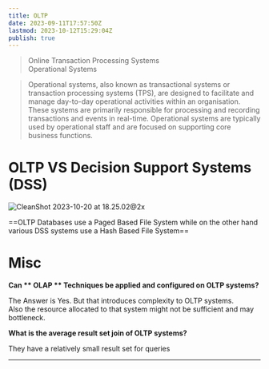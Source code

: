 ```yaml
---
title: OLTP
date: 2023-09-11T17:57:50Z
lastmod: 2023-10-12T15:29:04Z
publish: true
---
```


> Online Transaction Processing Systems  
> Operational Systems

> Operational systems, also known as transactional systems or transaction processing systems (TPS), are designed to facilitate and manage day-to-day operational activities within an organisation. These systems are primarily responsible for processing and recording transactions and events in real-time. Operational systems are typically used by operational staff and are focused on supporting core business functions.

# OLTP VS Decision Support Systems (DSS)

​![CleanShot 2023-10-20 at 18.25.02@2x](CleanShot%202023-10-20%20at%2018.25.02@2x-20231020182641-0tkamg1.png)​

==OLTP Databases use a Paged Based File System while on the other hand various DSS systems use a Hash Based File System==

# Misc

**Can ** OLAP​ ** Techniques be applied and configured on OLTP systems?** 

​​The Answer is Yes. But that introduces complexity to OLTP systems.  
Also the resource allocated to that system might not be sufficient and may bottleneck.

**What is the average result set join of OLTP systems?** 

They have a relatively small result set for queries

---
